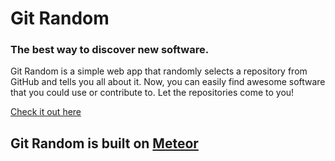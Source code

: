 # Git Random

### The best way to discover new software.

Git Random is a simple web app that randomly selects a repository from GitHub and tells you all about it.
Now, you can easily find awesome software that you could use or contribute to. Let the repositories come to you!

[Check it out here](https://gitrandom.com)

## Git Random is built on [Meteor](https://meteor.com)
